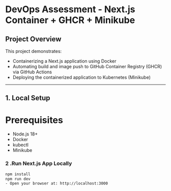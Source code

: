 # DevOps Assessment - Next.js Container + GHCR + Minikube

## Project Overview
This project demonstrates:
- Containerizing a Next.js application using Docker
- Automating build and image push to GitHub Container Registry (GHCR) via GitHub Actions
- Deploying the containerized application to Kubernetes (Minikube)

---

## 1. Local Setup

# Prerequisites
- Node.js 18+
- Docker
- kubectl
- Minikube

### 2 .Run Next.js App Locally
```bash
npm install
npm run dev
- Open your browser at: http://localhost:3000


